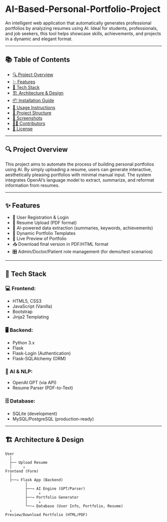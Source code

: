 # AI-Based-Personal-Portfolio-Project

An intelligent web application that automatically generates professional portfolios by analyzing resumes using AI. Ideal for students, professionals, and job seekers, this tool helps showcase skills, achievements, and projects in a dynamic and elegant format.

---

## 📚 Table of Contents

- [🔍 Project Overview](#-project-overview)
- [✨ Features](#-features)
- [🧰 Tech Stack](#-tech-stack)
- [🏗️ Architecture & Design](#-architecture--design)
- [📦 Installation Guide](#-installation-guide)
- [🚀 Usage Instructions](#-usage-instructions)
- [📁 Project Structure](#-project-structure)
- [📸 Screenshots](#-screenshots)
- [👨‍💻 Contributors](#-contributors)
- [📄 License](#-license)

---

## 🔍 Project Overview

This project aims to automate the process of building personal portfolios using AI. By simply uploading a resume, users can generate interactive, aesthetically pleasing portfolios with minimal manual input. The system integrates OpenAI’s language model to extract, summarize, and reformat information from resumes.

---

## ✨ Features

- 🔐 User Registration & Login
- 📄 Resume Upload (PDF format)
- 🧠 AI-powered data extraction (summaries, keywords, achievements)
- 🎨 Dynamic Portfolio Templates
- 👀 Live Preview of Portfolio
- 📥 Download final version in PDF/HTML format
- 🎛 Admin/Doctor/Patient role management (for demo/test scenarios)

---

## 🧰 Tech Stack

### 💻 Frontend:
- HTML5, CSS3
- JavaScript (Vanilla)
- Bootstrap
- Jinja2 Templating

### 🖥️ Backend:
- Python 3.x
- Flask
- Flask-Login (Authentication)
- Flask-SQLAlchemy (ORM)

### 🧠 AI & NLP:
- OpenAI GPT (via API)
- Resume Parser (PDF-to-Text)

### 🗄️ Database:
- SQLite (development)
- MySQL/PostgreSQL (production-ready)

---

## 🏗️ Architecture & Design

```plaintext
User
  │
  ├── Upload Resume
  │     ↓
Frontend (Form)
  │
  ├──→ Flask App (Backend)
         │
         ├──→ AI Engine (GPT/Parser)
         │     ↓
         ├──→ Portfolio Generator
         │     ↓
         └──→ Database (User Info, Portfolio, Resume)
  ↓
Preview/Download Portfolio (HTML/PDF)
